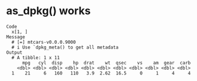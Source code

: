# as_dpkg() works

    Code
      x[1, ]
    Message
      # [=] mtcars-v0.0.0.9000
      # i Use `dpkg_meta() to get all metadata
    Output
      # A tibble: 1 x 11
          mpg   cyl  disp    hp  drat    wt  qsec    vs    am  gear  carb
        <dbl> <dbl> <dbl> <dbl> <dbl> <dbl> <dbl> <dbl> <dbl> <dbl> <dbl>
      1    21     6   160   110   3.9  2.62  16.5     0     1     4     4

